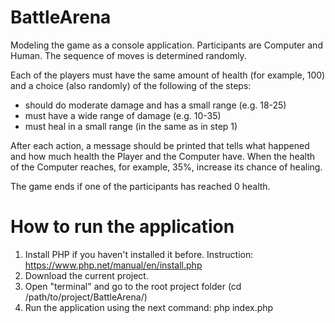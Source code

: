 # BattleArena

Modeling the game as a console application. Participants are Computer and Human. 
The sequence of moves is determined randomly. 

Each of the players must have the same amount of health (for example, 100) and a choice (also randomly) of the following of the steps:  
- should do moderate damage and has a small range (e.g. 18-25) 
- must have a wide range of damage (e.g. 10-35) 
- must heal in a small range (in the same as in step 1)  

After each action, a message should be printed that tells what happened and how much health the Player and the Computer have. 
When the health of the Computer reaches, for example, 35%, increase its chance of healing.  

The game ends if one of the participants has reached 0 health.

# How to run the application
1. Install PHP if you haven't installed it before. Instruction: https://www.php.net/manual/en/install.php
2. Download the current project.
3. Open "terminal" and go to the root project folder (cd /path/to/project/BattleArena/)
4. Run the application using the next command: php index.php
